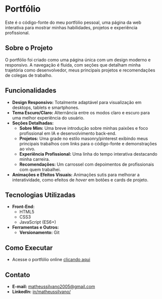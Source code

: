 # Portfólio

Este é o código-fonte do meu portfólio pessoal, uma página da web interativa para mostrar minhas habilidades, projetos e experiência profissional.

## Sobre o Projeto

O portfólio foi criado como uma página única com um design moderno e responsivo. A navegação é fluida, com seções que detalham minha trajetória como desenvolvedor, meus principais projetos e recomendações de colegas de trabalho.

## Funcionalidades

  * **Design Responsivo:** Totalmente adaptável para visualização em desktops, tablets e smartphones.
  * **Tema Escuro/Claro:** Alternância entre os modos claro e escuro para uma melhor experiência do usuário.
  * **Seções Detalhadas:**
      * **Sobre Mim:** Uma breve introdução sobre minhas paixões e foco profissional em IA e desenvolvimento back-end.
      * **Projetos:** Uma grade no estilo masonry/pinterest exibindo meus principais trabalhos com links para o código-fonte e demonstrações ao vivo.
      * **Experiência Profissional:** Uma linha do tempo interativa destacando minha carreira.
      * **Recomendações:** Um carrossel com depoimentos de profissionais com quem trabalhei.
  * **Animações e Efeitos Visuais:** Animações sutis para melhorar a interatividade, como efeitos de *hover* em botões e cards de projeto.

## Tecnologias Utilizadas

  * **Front-End:**
      * HTML5
      * CSS3
      * JavaScript (ES6+)
  * **Ferramentas e Outros:**
      * **Versionamento:** Git

## Como Executar

- Acesse o portfólio online [clicando aqui](https://matheussilvano.github.io/matheus-silvano/)

## Contato

  * **E-mail:** matheussilvano2005@gmail.com
  * **LinkedIn:** [in/matheussilvano/](https://www.linkedin.com/in/matheussilvano/)
